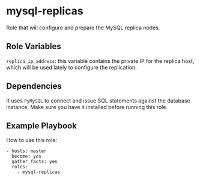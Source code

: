 mysql-replicas
=========

Role that will configure and prepare the MySQL replica nodes.

Role Variables
--------------

`replica_ip_address`: this variable contains the private IP for the replica host, which will be used lately to configure the replication.

Dependencies
------------

It uses `PyMySQL` to connect and issue SQL statements against the database instance. Make sure you have it installed before running this role.

Example Playbook
----------------

How to use this role:

    - hosts: master
      become: yes
      gather_facts: yes
      roles:
        - mysql-replicas
